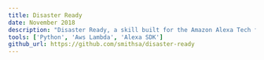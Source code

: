```yaml
---
title: Disaster Ready
date: November 2018
description: "Disaster Ready, a skill built for the Amazon Alexa Tech for Social Good Challenge, walks users through assembling an emergency supply kit for disasters or other emergencies. First, the skill gives a short survey, so the unique needs of the user’s home can be considered when their list is created. Then a custom emergency supply kit list is generated in their Alexa App."
tools: ['Python', 'Aws Lambda', 'Alexa SDK']
github_url: https://github.com/smithsa/disaster-ready
---
```

